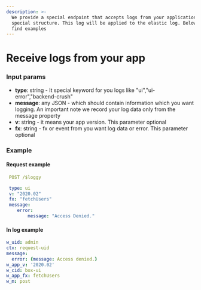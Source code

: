 ```yaml
---
description: >-
  We provide a special endpoint that accepts logs from your application in a
  special structure. This log will be applied to the elastic log. Below you can
  find examples
---
```


# Receive logs from your app

### Input params

* **type**: string - It special keyword for you logs like "ui","ui-error","backend-crush"
* **message**: any JSON -  which should contain information which you want logging. An important note  we record your log data only from the message property
* **v**: string - it means your app version. This parameter optional
* **fx**: string - fx or event from you want log data or error. This parameter optional

### Example

#### Request example

```yaml
 POST /$loggy

 type: ui
 v: "2020.02"
 fx: "fetchUsers"
 message:
    error:
        message: "Access Denied."
```

#### In log example

```yaml
w_uid: admin
ctx: request-uid
message:
  error: {message: Access denied.}
w_app_v: '2020.02'
w_cid: box-ui
w_app_fx: fetchUsers
w_m: post
```

